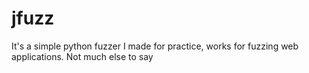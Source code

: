 # jfuzz
It's a simple python fuzzer I made for practice, works for fuzzing web applications. Not much else to say
